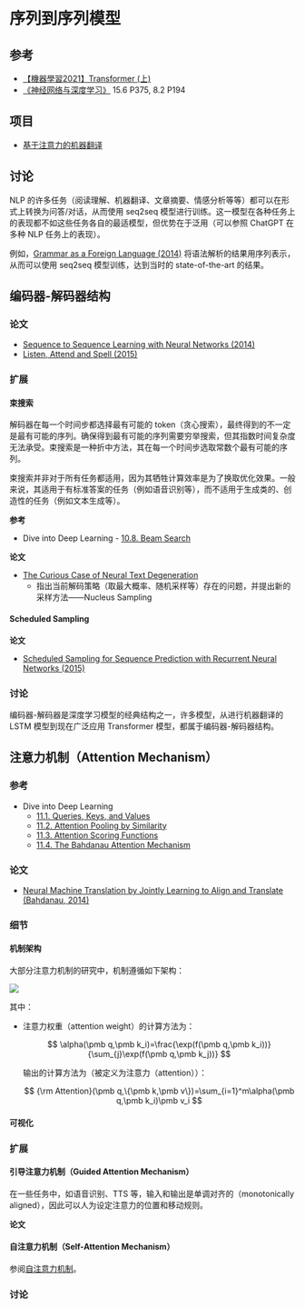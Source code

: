 # 序列到序列模型

## 参考

* [【機器學習2021】Transformer (上)](https://www.youtube.com/watch?v=gmsMY5kc-zw&list=PLJV_el3uVTsMhtt7_Y6sgTHGHp1Vb2P2J&index=12)
* [《神经网络与深度学习》](https://nndl.github.io/) 15.6 P375, 8.2 P194

## 项目

* [基于注意力的机器翻译](https://github.com/t9k/sample-docs/blob/master/docs/text/attention-based-machine-translation.md)

## 讨论

NLP 的许多任务（阅读理解、机器翻译、文章摘要、情感分析等等）都可以在形式上转换为问答/对话，从而使用 seq2seq 模型进行训练。这一模型在各种任务上的表现都不如这些任务各自的最适模型，但优势在于泛用（可以参照 ChatGPT 在多种 NLP 任务上的表现）。

例如，[Grammar as a Foreign Language (2014)](https://arxiv.org/abs/1412.7449) 将语法解析的结果用序列表示，从而可以使用 seq2seq 模型训练，达到当时的 state-of-the-art 的结果。

## 编码器-解码器结构

### 论文

* [Sequence to Sequence Learning with Neural Networks (2014)](https://arxiv.org/abs/1409.3215)
* [Listen, Attend and Spell (2015)](https://arxiv.org/abs/1508.01211)

### 扩展

#### 束搜索

解码器在每一个时间步都选择最有可能的 token（贪心搜索），最终得到的不一定是最有可能的序列。确保得到最有可能的序列需要穷举搜索，但其指数时间复杂度无法承受。束搜索是一种折中方法，其在每一个时间步选取常数个最有可能的序列。

束搜索并非对于所有任务都适用，因为其牺牲计算效率是为了换取优化效果。一般来说，其适用于有标准答案的任务（例如语音识别等），而不适用于生成类的、创造性的任务（例如文本生成等）。

**参考**

* Dive into Deep Learning - [10.8. Beam Search](https://d2l.ai/chapter_recurrent-modern/beam-search.html)

**论文**

* [The Curious Case of Neural Text Degeneration](https://arxiv.org/abs/1904.09751)
    * 指出当前解码策略（取最大概率、随机采样等）存在的问题，并提出新的采样方法——Nucleus Sampling

#### Scheduled Sampling

**论文**

* [Scheduled Sampling for Sequence Prediction with Recurrent Neural Networks (2015)](https://arxiv.org/abs/1506.03099)

### 讨论

编码器-解码器是深度学习模型的经典结构之一，许多模型，从进行机器翻译的 LSTM 模型到现在广泛应用 Transformer 模型，都属于编码器-解码器结构。

## 注意力机制（Attention Mechanism）

### 参考

* Dive into Deep Learning
    * [11.1. Queries, Keys, and Values](https://d2l.ai/chapter_attention-mechanisms-and-transformers/queries-keys-values.html)
    * [11.2. Attention Pooling by Similarity](https://d2l.ai/chapter_attention-mechanisms-and-transformers/attention-pooling.html)
    * [11.3. Attention Scoring Functions](https://d2l.ai/chapter_attention-mechanisms-and-transformers/attention-scoring-functions.html)
    * [11.4. The Bahdanau Attention Mechanism](https://d2l.ai/chapter_attention-mechanisms-and-transformers/bahdanau-attention.html)

### 论文

* [Neural Machine Translation by Jointly Learning to Align and Translate (Bahdanau, 2014)](https://arxiv.org/abs/1409.0473)

### 细节

#### 机制架构

大部分注意力机制的研究中，机制遵循如下架构：

![](https://s2.loli.net/2023/02/10/DYyFmXh69VcRkOz.png)

其中：

* 注意力权重（attention weight）的计算方法为：

    $$
    \alpha(\pmb q,\pmb k_i)=\frac{\exp(f(\pmb q,\pmb k_i))}{\sum_{j}\exp(f(\pmb q,\pmb k_j))}
    $$

    输出的计算方法为（被定义为注意力（attention））：

    $$
    {\rm Attention}(\pmb q,\{\pmb k,\pmb v\})=\sum_{i=1}^m\alpha(\pmb q,\pmb k_i)\pmb v_i
    $$

#### 可视化

### 扩展

#### 引导注意力机制（Guided Attention Mechanism）

在一些任务中，如语音识别、TTS 等，输入和输出是单调对齐的（monotonically aligned），因此可以人为设定注意力的位置和移动规则。

**论文**

#### 自注意力机制（Self-Attention Mechanism）

参阅[自注意力机制](./transformer.md#自注意力机制self-attention-mechanism)。

### 讨论
